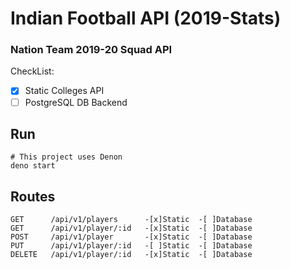 # Indian Football API (2019-Stats)

### Nation Team 2019-20 Squad API 

CheckList:

- [x] Static Colleges API
- [ ] PostgreSQL DB Backend

## Run

```
# This project uses Denon
deno start
```

## Routes

```
GET      /api/v1/players      -[x]Static  -[ ]Database
GET      /api/v1/player/:id   -[x]Static  -[ ]Database
POST     /api/v1/player       -[x]Static  -[ ]Database
PUT      /api/v1/player/:id   -[ ]Static  -[ ]Database
DELETE   /api/v1/player/:id   -[x]Static  -[ ]Database
```

